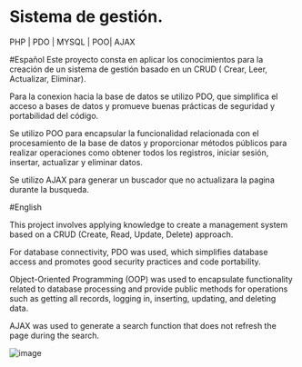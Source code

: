 # Sistema de gestión.
PHP | PDO | MYSQL | POO| AJAX

#Español
Este proyecto consta en aplicar los conocimientos para la creación de un sistema de gestión basado en un CRUD ( Crear, Leer, Actualizar, Eliminar).

Para la conexion hacia la base de datos se utilizo PDO, que simplifica el acceso a bases de datos y promueve buenas prácticas de seguridad y portabilidad del código.

Se utilizo POO para encapsular la funcionalidad relacionada con el procesamiento de la base de datos y proporcionar métodos públicos para realizar operaciones como obtener todos los registros, iniciar sesión, insertar, actualizar y eliminar datos.

Se utilizo AJAX para generar un buscador que no actualizara la pagina durante la busqueda.

#English

This project involves applying knowledge to create a management system based on a CRUD (Create, Read, Update, Delete) approach.

For database connectivity, PDO was used, which simplifies database access and promotes good security practices and code portability.

Object-Oriented Programming (OOP) was used to encapsulate functionality related to database processing and provide public methods for operations such as getting all records, logging in, inserting, updating, and deleting data.

AJAX was used to generate a search function that does not refresh the page during the search.

![image](https://github.com/JuanCarvajal11/CrudTaller/assets/111205893/fe98becb-cc49-4c73-83e3-4f9603002116)

